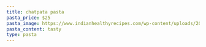 ```yaml
---
title: chatpata pasta
pasta_price: $25
pasta_image: https://www.indianhealthyrecipes.com/wp-content/uploads/2019/05/masala-pasta.jpg
pasta_content: tasty
type: pasta
---
```

